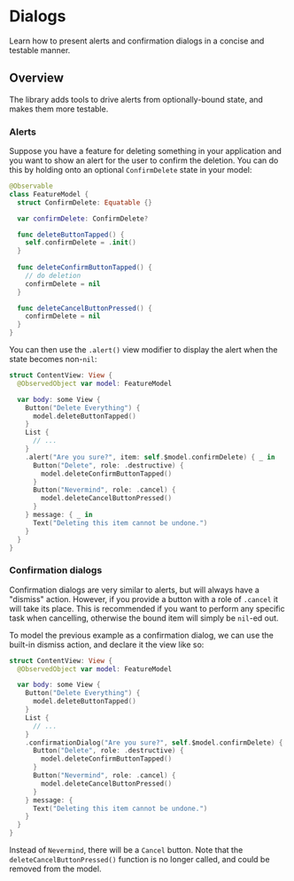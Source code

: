 # Dialogs

Learn how to present alerts and confirmation dialogs in a concise and testable manner.

## Overview

The library adds tools to drive alerts from optionally-bound state, and makes them more testable.

### Alerts

Suppose you have a feature for deleting something in your application and you want to show an alert
for the user to confirm the deletion. You can do this by holding onto an optional `ConfirmDelete` state in
your model:


```swift
@Observable
class FeatureModel {
  struct ConfirmDelete: Equatable {}

  var confirmDelete: ConfirmDelete?

  func deleteButtonTapped() {
    self.confirmDelete = .init()
  }
  
  func deleteConfirmButtonTapped() {
    // do deletion
    confirmDelete = nil
  }

  func deleteCancelButtonPressed() {
    confirmDelete = nil
  }
}
```

You can then use the `.alert()` view modifier to display the alert when the state becomes non-`nil`:

```swift
struct ContentView: View {
  @ObservedObject var model: FeatureModel

  var body: some View {
    Button("Delete Everything") {
      model.deleteButtonTapped()
    }
    List {
      // ...
    }
    .alert("Are you sure?", item: self.$model.confirmDelete) { _ in
      Button("Delete", role: .destructive) {
        model.deleteConfirmButtonTapped()
      }
      Button("Nevermind", role: .cancel) {
        model.deleteCancelButtonPressed()
      }
    } message: { _ in
      Text("Deleting this item cannot be undone.")
    }
  }
}
```

### Confirmation dialogs

Confirmation dialogs are very similar to alerts, but will always have a "dismiss" action.
However, if you provide a button with a role of `.cancel` it will take
its place. This is recommended if you want to perform any specific task when cancelling,
otherwise the bound item will simply be `nil`-ed out.

To model the previous example as a confirmation dialog, we can use the built-in dismiss action, and
declare it the view like so:

```swift
struct ContentView: View {
  @ObservedObject var model: FeatureModel

  var body: some View {
    Button("Delete Everything") {
      model.deleteButtonTapped()
    }
    List {
      // ...
    }
    .confirmationDialog("Are you sure?", self.$model.confirmDelete) {
      Button("Delete", role: .destructive) {
        model.deleteConfirmButtonTapped()
      }
      Button("Nevermind", role: .cancel) {
        model.deleteCancelButtonPressed()
      }
    } message: {
      Text("Deleting this item cannot be undone.")
    }
  }
}
```

Instead of `Nevermind`, there will be a `Cancel` button. Note that the `deleteCancelButtonPressed()` function is no
longer called, and could be removed from the model.

